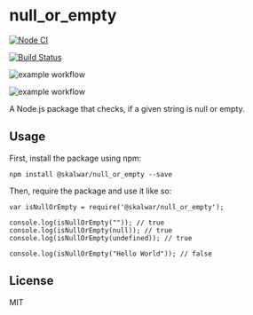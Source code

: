 # null_or_empty

[![Node CI](https://github.com/VitaliiDubinin/null_or_empty/actions/workflows/main.yml/badge.svg)](https://github.com/VitaliiDubinin/null_or_empty/actions/workflows/main.yml)

[![Build Status](https://travis-ci.com/username/projectname.svg?branch=master)](https://travis-ci.com/username/projectname)

![example workflow](https://github.com/github/docs/actions/workflows/main.yml/badge.svg)

![example workflow](https://img.shields.io/maintenance/yes/2022)

A Node.js package that checks, if a given string is null or empty.

## Usage

First, install the package using npm:

    npm install @skalwar/null_or_empty --save

Then, require the package and use it like so:

    var isNullOrEmpty = require('@skalwar/null_or_empty');

    console.log(isNullOrEmpty("")); // true
    console.log(isNullOrEmpty(null)); // true
    console.log(isNullOrEmpty(undefined)); // true

    console.log(isNullOrEmpty("Hello World")); // false

## License

MIT
